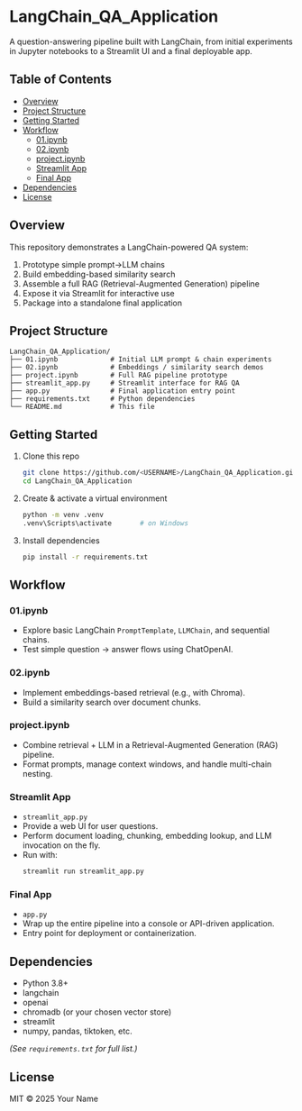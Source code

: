 <!-- filepath: /C:/Users/daksh/Desktop/ZTM/Projects/LangChain_QA_Application/README.md -->

# LangChain_QA_Application

A question-answering pipeline built with LangChain, from initial experiments in Jupyter notebooks to a Streamlit UI and a final deployable app.

## Table of Contents

- [Overview](#overview)  
- [Project Structure](#project-structure)  
- [Getting Started](#getting-started)  
- [Workflow](#workflow)  
  - [01.ipynb](#01ipynb)  
  - [02.ipynb](#02ipynb)  
  - [project.ipynb](#projectipynb)  
  - [Streamlit App](#streamlit-app)  
  - [Final App](#final-app)  
- [Dependencies](#dependencies)  
- [License](#license)  

## Overview

This repository demonstrates a LangChain-powered QA system:
1. Prototype simple prompt→LLM chains  
2. Build embedding-based similarity search  
3. Assemble a full RAG (Retrieval-Augmented Generation) pipeline  
4. Expose it via Streamlit for interactive use  
5. Package into a standalone final application  

## Project Structure

```
LangChain_QA_Application/
├── 01.ipynb             # Initial LLM prompt & chain experiments
├── 02.ipynb             # Embeddings / similarity search demos
├── project.ipynb        # Full RAG pipeline prototype
├── streamlit_app.py     # Streamlit interface for RAG QA
├── app.py               # Final application entry point
├── requirements.txt     # Python dependencies
└── README.md            # This file
```

## Getting Started

1. Clone this repo  
   ```bash
   git clone https://github.com/<USERNAME>/LangChain_QA_Application.git
   cd LangChain_QA_Application
   ```
2. Create & activate a virtual environment  
   ```bash
   python -m venv .venv
   .venv\Scripts\activate       # on Windows
   ```
3. Install dependencies  
   ```bash
   pip install -r requirements.txt
   ```

## Workflow

### 01.ipynb
- Explore basic LangChain `PromptTemplate`, `LLMChain`, and sequential chains.  
- Test simple question → answer flows using ChatOpenAI.

### 02.ipynb
- Implement embeddings-based retrieval (e.g., with Chroma).  
- Build a similarity search over document chunks.  

### project.ipynb
- Combine retrieval + LLM in a Retrieval-Augmented Generation (RAG) pipeline.  
- Format prompts, manage context windows, and handle multi-chain nesting.

### Streamlit App
- `streamlit_app.py`  
- Provide a web UI for user questions.  
- Perform document loading, chunking, embedding lookup, and LLM invocation on the fly.  
- Run with:
  ```bash
  streamlit run streamlit_app.py
  ```

### Final App
- `app.py`  
- Wrap up the entire pipeline into a console or API-driven application.  
- Entry point for deployment or containerization.

## Dependencies

- Python 3.8+  
- langchain  
- openai  
- chromadb (or your chosen vector store)  
- streamlit  
- numpy, pandas, tiktoken, etc.  

_(See `requirements.txt` for full list.)_

## License

MIT © 2025 Your Name  
